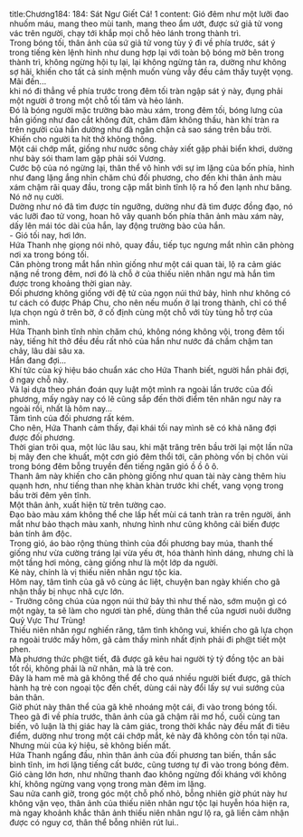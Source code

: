 title:Chương184: 184: Sát Ngư Giết Cá! 1
content:
Gió đêm như một lưỡi đao nhuốm máu, mang theo mùi tanh, mang theo ẩm ướt, được sứ giả tử vong vác trên người, chạy tới khắp mọi chỗ hẻo lánh trong thành trì.<br>Trong bóng tối, thân ảnh của sứ giả tử vong tùy ý đi về phía trước, sát ý trong tiếng kèn lệnh hình như dung hợp lại với toàn bộ bóng mờ bên trong thành trì, không ngừng hội tụ lại, lại không ngừng tản ra, dường như không sợ hãi, khiến cho tất cả sinh mệnh muốn vùng vẫy đều cảm thấy tuyệt vọng.<br>Mãi đến...<br>khi nó đi thẳng về phía trước trong đêm tối tràn ngập sát ý này, đụng phải một người ở trong một chỗ tối tăm và hẻo lánh.<br>Đó là bóng người mặc trường bào màu xám, trong đêm tối, bóng lưng của hắn giống như đao cắt không đứt, châm đâm không thấu, hàn khí tràn ra trên người của hắn dường như đã ngăn chặn cả sao sáng trên bầu trời.<br>Khiến cho người ta hít thở không thông.<br>Một cái chớp mắt, giống như nước sông chảy xiết gặp phải biển khơi, dường như bày sói tham lam gặp phải sói Vương.<br>Cước bộ của nó ngừng lại, thân thể vô hình với sự im lặng của bốn phía, hình như đang lặng ắng nhìn chăm chú đối phương, cho đến khi thân ảnh màu xám chậm rãi quay đầu, trong cặp mắt bình tĩnh lộ ra hố đen lạnh như băng.<br>Nó nở nụ cười.<br>Dường như nó đã tìm được tín ngưỡng, dường như đã tìm được đồng đạo, nó vác lưỡi đao tử vong, hoan hô vây quanh bốn phía thân ảnh màu xám này, dấy lên mái tóc dài của hắn, lay động trường bào của hắn.<br>- Gió tối nay, hơi lớn.<br>Hứa Thanh nhẹ giọng nói nhỏ, quay đầu, tiếp tục ngưng mắt nhìn căn phòng nơi xa trong bóng tối.<br>Căn phòng trong mắt hắn nhìn giống như một cái quan tài, lộ ra cảm giác nặng nề trong đêm, nơi đó là chỗ ở của thiếu niên nhân ngư mà hắn tìm được trong khoảng thời gian này.<br>Đối phương không giống với đệ tử của ngọn núi thứ bảy, hình như không có tư cách có được Pháp Chu, cho nên nếu muốn ở lại trong thành, chỉ có thể lựa chọn ngủ ở trên bờ, ở cố định cùng một chỗ với tùy tùng hỗ trợ của mình.<br>Hứa Thanh bình tĩnh nhìn chăm chú, không nóng không vội, trong đêm tối này, tiếng hít thở đều đều rất nhỏ của hắn như nước đá chầm chậm tan chảy, lâu dài sâu xa.<br>Hắn đang đợi...<br>Khí tức của ký hiệu báo chuẩn xác cho Hứa Thanh biết, người hắn phải đợi, ở ngay chỗ này.<br>Vả lại dựa theo phán đoán quy luật một mình ra ngoài lần trước của đối phương, mấy ngày nay có lẽ cũng sắp đến thời điểm tên nhân ngư này ra ngoài rồi, nhất là hôm nay...<br>Tâm tình của đối phương rất kém.<br>Cho nên, Hứa Thanh cảm thấy, đại khái tối nay mình sẽ có khả năng đợi được đối phương.<br>Thời gian trôi qua, một lúc lâu sau, khi mặt trăng trên bầu trời lại một lần nữa bị mây đen che khuất, một cơn gió đêm thổi tới, căn phòng vốn bị chôn vùi trong bóng đêm bỗng truyền đến tiếng ngăn gió ồ ồ ô ô.<br>Thanh âm này khiến cho căn phòng giống như quan tài này càng thêm hiu quạnh hơn, như tiếng than nhẹ khàn khàn trước khi chết, vang vọng trong bầu trời đêm yên tĩnh.<br>Một thân ảnh, xuất hiện từ trên tường cao.<br>Đạo bào màu xám không thể che lấp hết mùi cá tanh tràn ra trên người, ánh mắt như bảo thạch màu xanh, nhưng hình như cũng không cải biến được bản tính âm độc.<br>Trong gió, áo bào rộng thùng thình của đối phương bay múa, thanh thế giống như vừa cường tráng lại vừa yếu ớt, hóa thành hình dáng, nhưng chỉ là một tầng hơi mỏng, càng giống như là một lớp da người.<br>Kẻ này, chính là vị thiếu niên nhân ngư tộc kia.<br>Hôm nay, tâm tình của gã vô cùng ác liệt, chuyện ban ngày khiến cho gã nhận thấy bị nhục nhã cực lớn.<br>- Trưởng công chúa của ngọn núi thứ bảy thì như thế nào, sớm muộn gì có một ngày, ta sẽ làm cho ngươi tàn phế, dùng thân thể của ngươi nuôi dưỡng Quỷ Vực Thư Trùng!<br>Thiếu niên nhân ngư nghiến răng, tâm tình không vui, khiến cho gã lựa chọn ra ngoài trước mấy hôm, gã cảm thấy mình nhất định phải đi ph@t tiết một phen.<br>Mà phương thức ph@t tiết, đã được gã kêu hai người tỷ tỷ đồng tộc an bài tốt rồi, không phải là nữ nhân, mà là trẻ con.<br>Đây là ham mê mà gã không thể để cho quá nhiều người biết được, gã thích hành hạ trẻ con ngoại tộc đến chết, dùng cái này đổi lấy sự vui sướng của bản thân.<br>Giờ phút này thân thể của gã khẽ nhoáng một cái, đi vào trong bóng tối.<br>Theo gã đi về phía trước, thân ảnh của gã chậm rãi mơ hồ, cuối cùng tan biến, vô luận là thị giác hay là cảm giác, trong thời khắc này đều mất đi tiêu điểm, dường như trong một cái chớp mắt, kẻ này đã không còn tồn tại nữa.<br>Nhưng mùi của ký hiệu, sẽ không biến mất.<br>Hứa Thanh ngẩng đầu, nhìn thân ảnh của đối phương tan biến, thần sắc bình tĩnh, im hơi lặng tiếng cất bước, cũng tương tự đi vào trong bóng đêm.<br>Gió càng lớn hơn, như những thanh đao không ngừng đối kháng với không khí, không ngừng vang vọng trong màn đêm im lặng.<br>Sau nửa canh giờ, trong góc một chỗ phố nhỏ, bỗng nhiên giờ phút này hư không vặn vẹo, thân ảnh của thiếu niên nhân ngư tộc lại huyễn hóa hiện ra, mà ngay khoảnh khắc thân ảnh thiếu niên nhân ngư lộ ra, gã liền cảm nhận được có nguy cơ, thân thể bỗng nhiên rút lui..<br>